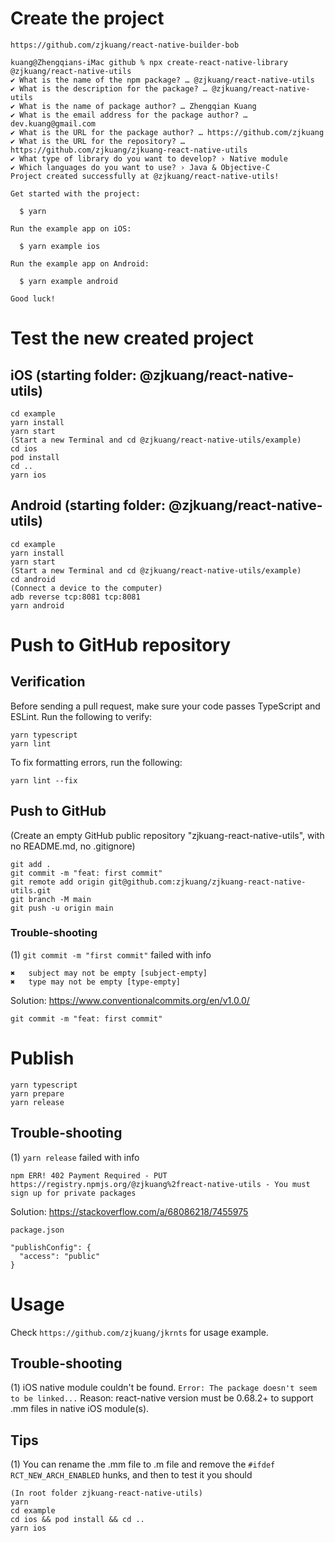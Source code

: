 # Create the project

`https://github.com/zjkuang/react-native-builder-bob`

```
kuang@Zhengqians-iMac github % npx create-react-native-library @zjkuang/react-native-utils
✔ What is the name of the npm package? … @zjkuang/react-native-utils
✔ What is the description for the package? … @zjkuang/react-native-utils
✔ What is the name of package author? … Zhengqian Kuang
✔ What is the email address for the package author? … dev.kuang@gmail.com
✔ What is the URL for the package author? … https://github.com/zjkuang
✔ What is the URL for the repository? … https://github.com/zjkuang/zjkuang-react-native-utils
✔ What type of library do you want to develop? › Native module
✔ Which languages do you want to use? › Java & Objective-C
Project created successfully at @zjkuang/react-native-utils!

Get started with the project:

  $ yarn

Run the example app on iOS:

  $ yarn example ios

Run the example app on Android:

  $ yarn example android

Good luck!
```

# Test the new created project

## iOS (starting folder: @zjkuang/react-native-utils)

```
cd example
yarn install
yarn start
(Start a new Terminal and cd @zjkuang/react-native-utils/example)
cd ios
pod install
cd ..
yarn ios
```

## Android (starting folder: @zjkuang/react-native-utils)
```
cd example
yarn install
yarn start
(Start a new Terminal and cd @zjkuang/react-native-utils/example)
cd android
(Connect a device to the computer)
adb reverse tcp:8081 tcp:8081
yarn android
```

# Push to GitHub repository

## Verification

Before sending a pull request, make sure your code passes TypeScript and ESLint. Run the following to verify:

```
yarn typescript
yarn lint
```

To fix formatting errors, run the following:

```
yarn lint --fix
```

## Push to GitHub

(Create an empty GitHub public repository "zjkuang-react-native-utils", with no README.md, no .gitignore)

```
git add .
git commit -m "feat: first commit"
git remote add origin git@github.com:zjkuang/zjkuang-react-native-utils.git
git branch -M main
git push -u origin main
```

### Trouble-shooting

(1) `git commit -m "first commit"` failed with info
```
✖   subject may not be empty [subject-empty]
✖   type may not be empty [type-empty]
```
Solution:
https://www.conventionalcommits.org/en/v1.0.0/

`git commit -m "feat: first commit"`

# Publish

```
yarn typescript
yarn prepare
yarn release
```

## Trouble-shooting

(1) `yarn release` failed with info
```
npm ERR! 402 Payment Required - PUT https://registry.npmjs.org/@zjkuang%2freact-native-utils - You must sign up for private packages
```
Solution:
https://stackoverflow.com/a/68086218/7455975

`package.json`
```
"publishConfig": {
  "access": "public"
}
```

# Usage

Check `https://github.com/zjkuang/jkrnts` for usage example.

## Trouble-shooting

(1) iOS native module couldn't be found. `Error: The package doesn't seem to be linked...`
Reason: react-native version must be 0.68.2+ to support .mm files in native iOS module(s).

## Tips

(1) You can rename the .mm file to .m file and remove the `#ifdef RCT_NEW_ARCH_ENABLED` hunks, and then to test it you should
```
(In root folder zjkuang-react-native-utils)
yarn
cd example
cd ios && pod install && cd ..
yarn ios
```
